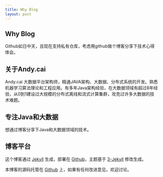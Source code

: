```yaml
---
title: Why Blog
layout: post
---
```


## Why Blog

Github如日中天，且现在支持私有仓库，考虑用github做个博客分享下技术心得体会。

## 关于Andy.cai

Andy.cai 大数据平台架构师，精通JAVA架构、大数据、分布式系统的开发。熟悉机器学习算法理论和工程应用。有多年Java架构经验，在大数据领域有超过8年经验，从0到1建设过大规模的分布式离线和流式计算集群，攻克过许多大数据的技术难题。

## 专注Java和大数据

想通过博客分享下Java和大数据领域的技术。

## 博客平台

这个博客通过 [Jekyll](http://jekyllrb.com/) 生成，部署在 [Github](https://pages.github.com)，主题基于 [3-Jekyll](https://github.com/P233/3-Jekyll) 修改生成。

本博客的源码托管在 [Github](https://github.com/caichangqi/caichangqi.github.io) 上，如果有任何改进意见，欢迎讨论。
